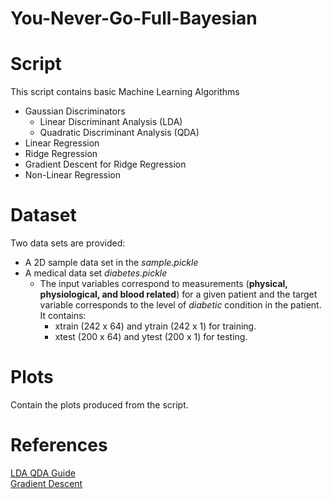# **You-Never-Go-Full-Bayesian**

# Script
This script contains basic Machine Learning Algorithms
* Gaussian Discriminators
	* Linear Discriminant Analysis (LDA)
	* Quadratic Discriminant Analysis (QDA)
* Linear Regression
* Ridge Regression
* Gradient Descent for Ridge Regression
* Non-Linear Regression

# Dataset
Two data sets are provided:
* A 2D sample data set in the *sample.pickle*
* A medical data set *diabetes.pickle* 
	* The input variables correspond to measurements (**physical, physiological, and blood related**) for a given patient
	and the target variable corresponds to the level of *diabetic* condition in the patient. It contains:
		* xtrain (242 x 64) and ytrain (242 x 1) for training.
		* xtest (200 x 64) and ytest (200 x 1) for testing.
# Plots
Contain the plots produced from the script.

# References
[LDA QDA Guide](http://uc-r.github.io/discriminant_analysis) <br>
[Gradient Descent](https://hackernoon.com/gradient-descent-aynk-7cbe95a778da)